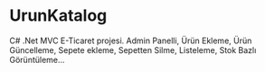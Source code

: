 # UrunKatalog
C# .Net MVC E-Ticaret projesi. Admin Panelli, Ürün Ekleme, Ürün Güncelleme, Sepete ekleme, Sepetten Silme, Listeleme, Stok Bazlı Görüntüleme...
